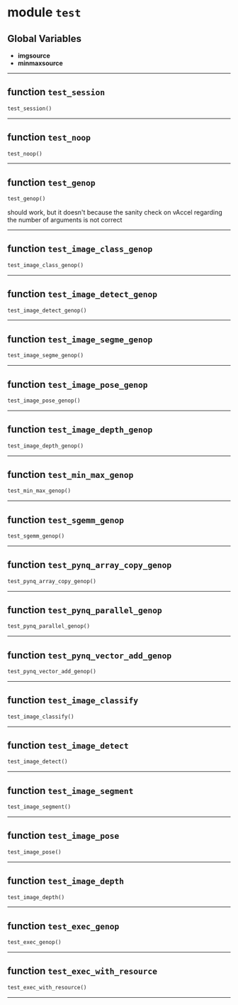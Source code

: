 <!-- markdownlint-disable -->

# module `test`

## **Global Variables**

- **imgsource**
- **minmaxsource**

---

## function `test_session`

```python
test_session()
```

---

## function `test_noop`

```python
test_noop()
```

---

## function `test_genop`

```python
test_genop()
```

should work, but it doesn't because the sanity check on vAccel regarding the
number of arguments is not correct

---

## function `test_image_class_genop`

```python
test_image_class_genop()
```

---

## function `test_image_detect_genop`

```python
test_image_detect_genop()
```

---

## function `test_image_segme_genop`

```python
test_image_segme_genop()
```

---

## function `test_image_pose_genop`

```python
test_image_pose_genop()
```

---

## function `test_image_depth_genop`

```python
test_image_depth_genop()
```

---

## function `test_min_max_genop`

```python
test_min_max_genop()
```

---

## function `test_sgemm_genop`

```python
test_sgemm_genop()
```

---

## function `test_pynq_array_copy_genop`

```python
test_pynq_array_copy_genop()
```

---

## function `test_pynq_parallel_genop`

```python
test_pynq_parallel_genop()
```

---

## function `test_pynq_vector_add_genop`

```python
test_pynq_vector_add_genop()
```

---

## function `test_image_classify`

```python
test_image_classify()
```

---

## function `test_image_detect`

```python
test_image_detect()
```

---

## function `test_image_segment`

```python
test_image_segment()
```

---

## function `test_image_pose`

```python
test_image_pose()
```

---

## function `test_image_depth`

```python
test_image_depth()
```

---

## function `test_exec_genop`

```python
test_exec_genop()
```

---

## function `test_exec_with_resource`

```python
test_exec_with_resource()
```

---
